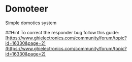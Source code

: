 # Domoteer
Simple domotics system

##Hint
To correct the responder bug follow this guide:
[https://www.ghielectronics.com/community/forum/topic?id=16330&page=2](https://www.ghielectronics.com/community/forum/topic?id=16330&page=2)
